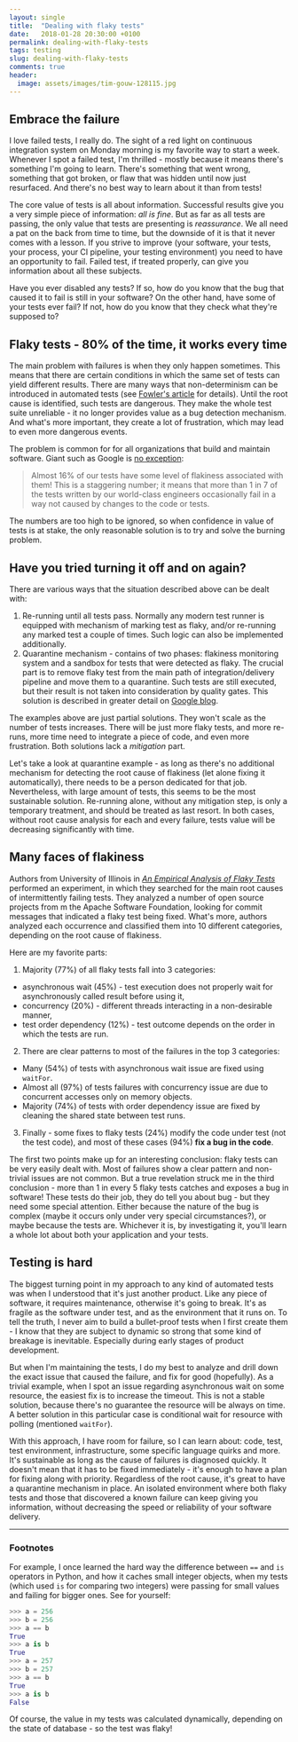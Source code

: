 ```yaml
---
layout: single
title:  "Dealing with flaky tests"
date:   2018-01-28 20:30:00 +0100
permalink: dealing-with-flaky-tests
tags: testing
slug: dealing-with-flaky-tests
comments: true
header:
  image: assets/images/tim-gouw-128115.jpg
---
```

## Embrace the failure
I love failed tests, I really do. The sight of a red light on continuous integration system on Monday morning is my favorite way to start a week. Whenever I spot a failed test, I'm thrilled - mostly because it means there's something I'm going to learn. There's something that went wrong, something that got broken, or flaw that was hidden until now just resurfaced. And there's no best way to learn about it than from tests!

The core value of tests is all about information. Successful results give you a very simple piece of information: *all is fine*. But as far as all tests are passing, the only value that tests are presenting is *reassurance*. We all need a pat on the back from time to time, but the downside of it is that it never comes with a lesson. If you strive to improve (your software, your tests, your process, your CI pipeline, your testing environment) you need to have an opportunity to fail. Failed test, if treated properly, can give you information about all these subjects.

Have you ever disabled any tests? If so, how do you know that the bug that caused it to fail is still in your software? On the other hand, have some of your tests ever fail? If not, how do you know that they check what they're supposed to?

## Flaky tests - 80% of the time, it works every time
The main problem with failures is when they only happen sometimes. This means that there are certain conditions in which the same set of tests can yield different results. There are many ways that non-determinism can be introduced in automated tests (see [Fowler's article](https://martinfowler.com/articles/nonDeterminism.html) for details). Until the root cause is identified, such tests are dangerous. They make the whole test suite unreliable - it no longer provides value as a bug detection mechanism. And what's more important, they create a lot of frustration, which may lead to even more dangerous events.

The problem is common for for all organizations that build and maintain software. Giant such as Google is [no exception](https://testing.googleblog.com/2016/05/flaky-tests-at-google-and-how-we.html):
> Almost 16% of our tests have some level of flakiness associated with them! This is a staggering number; it means that more than 1 in 7 of the tests written by our world-class engineers occasionally fail in a way not caused by changes to the code or tests.

The numbers are too high to be ignored, so when confidence in value of tests is at stake, the only reasonable solution is to try and solve the burning problem.

## Have you tried turning it off and on again?
There are various ways that the situation described above can be dealt with:
1. Re-running until all tests pass. Normally any modern test runner is equipped with mechanism of marking test as flaky, and/or re-running any marked test a couple of times. Such logic can also be implemented additionally.
2. Quarantine mechanism - contains of two phases: flakiness monitoring system and a sandbox for tests that were detected as flaky. The crucial part is to remove flaky test from the main path of integration/delivery pipeline and move them to a quarantine. Such tests are still executed, but their result is not taken into consideration by quality gates. This solution is described in greater detail on [Google blog](https://testing.googleblog.com/2016/05/flaky-tests-at-google-and-how-we.html).

The examples above are just partial solutions. They won't scale as the number of tests increases. There will be just more flaky tests, and more re-runs, more time need to integrate a piece of code, and even more frustration. Both solutions lack a *mitigation* part.

Let's take a look at quarantine example - as long as there's no additional mechanism for detecting the root cause of flakiness (let alone fixing it automatically), there needs to be a person dedicated for that job. Nevertheless, with large amount of tests, this seems to be the most sustainable solution. Re-running alone, without any mitigation step, is only a temporary treatment, and should be treated as last resort. In both cases, without root cause analysis for each and every failure, tests value will be decreasing significantly with time.

## Many faces of flakiness
Authors from University of Illinois in [*An Empirical Analysis of Flaky Tests*](http://mir.cs.illinois.edu/marinov/publications/LuoETAL14FlakyTestsAnalysis.pdf) performed an experiment, in which they searched for the main root causes of intermittently failing tests. They analyzed a number of open source projects from m the Apache Software Foundation, looking for commit messages that indicated a flaky test being fixed. What's more, authors analyzed each occurrence and classified them into 10 different categories, depending on the root cause of flakiness.

Here are my favorite parts:
1. Majority (77%) of all flaky tests fall into 3 categories:
  * asynchronous wait (45%) - test execution does not properly wait for asynchronously called result before using it,
  * concurrency (20%) - different threads interacting in a non-desirable manner,
  * test order dependency (12%) - test outcome depends on the order in which the tests are run.
2. There are clear patterns to most of the failures in the top 3 categories:
  * Many (54%) of tests with asynchronous wait issue are fixed using `waitFor`.
  * Almost all (97%) of tests failures with concurrency issue are due to concurrent accesses only on memory objects.
  * Majority (74%) of tests with order dependency issue are fixed by
cleaning the shared state between test runs.
3. Finally - some fixes to flaky tests (24%) modify the code under test (not the test code), and most of these cases (94%) **fix a bug in the code**.

The first two points make up for an interesting conclusion: flaky tests can be very easily dealt with. Most of failures show a clear pattern and non-trivial issues are not common. But a true revelation struck me in the third conclusion - more than 1 in every 5 flaky tests catches and exposes a bug in software! These tests do their job, they do tell you about bug - but they need some special attention. Either because the nature of the bug is complex (maybe it occurs only under very special circumstances?), or maybe because the tests are. Whichever it is, by investigating it, you'll learn a whole lot about both your application and your tests.

## Testing is hard
The biggest turning point in my approach to any kind of automated tests was when I understood that it's just another product. Like any piece of software, it requires maintenance, otherwise it's going to break. It's as fragile as the software under test, and as the environment that it runs on. To tell the truth, I never aim to build a bullet-proof tests when I first create them - I know that they are subject to dynamic so strong that some kind of breakage is inevitable. Especially during early stages of product development.

But when I'm maintaining the tests, I do my best to analyze and drill down the exact issue that caused the failure, and fix for good (hopefully). As a trivial example, when I spot an issue regarding asynchronous wait on some resource, the easiest fix is to increase the timeout. This is not a stable solution, because there's no guarantee the resource will be always on time. A better solution in this particular case is conditional wait for resource with polling (mentioned `waitFor`).

With this approach, I have room for failure, so I can learn about: code, test, test environment, infrastructure, some specific language quirks and more. It's sustainable as long as the cause of failures is diagnosed quickly. It doesn't mean that it has to be fixed immediately - it's enough to have a plan for fixing along with priority. Regardless of the root cause, it's great to have a quarantine mechanism in place. An isolated environment where both flaky tests and those that discovered a known failure can keep giving you information, without decreasing the speed or reliability of your software delivery.

---

### Footnotes

For example, I once learned the hard way the difference between `==` and `is` operators in Python, and how it caches small integer objects, when my tests (which used `is` for comparing two integers) were passing for small values and failing for bigger ones. See for yourself:
```python
>>> a = 256
>>> b = 256
>>> a == b
True
>>> a is b
True
>>> a = 257
>>> b = 257
>>> a == b
True
>>> a is b
False
```
 Of course, the value in my tests was calculated dynamically, depending on the state of database - so the test was flaky!
